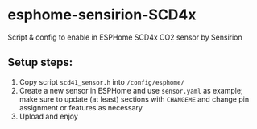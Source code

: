 # esphome-sensirion-SCD4x
Script &amp; config to enable in ESPHome SCD4x CO2 sensor by Sensirion

## Setup steps:
1. Copy script `scd41_sensor.h` into `/config/esphome/`
2. Create a new sensor in ESPHome and use `sensor.yaml` as example; make sure to update (at least) sections with `CHANGEME` and change pin assignment or features as necessary
3. Upload and enjoy
